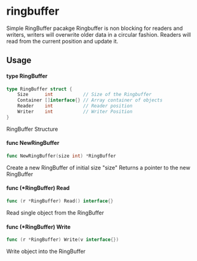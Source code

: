 # ringbuffer

Simple RingBuffer pacakge Ringbuffer is non blocking for readers and writers,
writers will overwrite older data in a circular fashion. Readers will read from
the current position and update it.

## Usage

#### type RingBuffer

```go
type RingBuffer struct {
	Size      int           // Size of the Ringbuffer
	Container []interface{} // Array container of objects
	Reader    int           // Reader position
	Writer    int           // Writer Position
}
```

RingBuffer Structure

#### func  NewRingBuffer

```go
func NewRingBuffer(size int) *RingBuffer
```
Create a new RingBuffer of initial size "size" Returns a pointer to the new
RingBuffer

#### func (*RingBuffer) Read

```go
func (r *RingBuffer) Read() interface{}
```
Read single object from the RingBuffer

#### func (*RingBuffer) Write

```go
func (r *RingBuffer) Write(v interface{})
```
Write object into the RingBuffer

